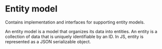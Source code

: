 # Entity model

Contains implementation and interfaces for supporting entity models.

An entity model is a model that organizes its data into entities. An entity is a collection of data that is uniquely
identifiable by an ID. In JS, entity is represented as a JSON serializable object.